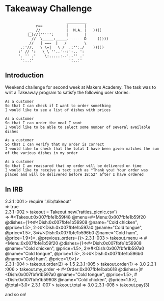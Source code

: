 Takeaway Challenge
==================
```
                            _________
              r==           |       |
           _  //            |  M.A. |   ))))
          |_)//(''''':      |       |
            //  \_____:_____.-------D     )))))
           //   | ===  |   /        \
       .:'//.   \ \=|   \ /  .:'':./    )))))
      :' // ':   \ \ ''..'--:'-.. ':
      '. '' .'    \:.....:--'.-'' .'
       ':..:'                ':..:'

 ```

Introduction
-------

Weekend challenge for second week at Makers Academy.  The task was to writ a Takeaway program to satisfy the following user stories:

```
As a customer
So that I can check if I want to order something
I would like to see a list of dishes with prices

As a customer
So that I can order the meal I want
I would like to be able to select some number of several available dishes

As a customer
So that I can verify that my order is correct
I would like to check that the total I have been given matches the sum of the various dishes in my order

As a customer
So that I am reassured that my order will be delivered on time
I would like to receive a text such as "Thank you! Your order was placed and will be delivered before 18:52" after I have ordered
```

In IRB
-------

2.3.1 :001 > require './lib/takeout'  
 => true  
2.3.1 :002 > takeout = Takeout.new('ratties_picnic.csv')  
=> #<Takeout:0x007fbfe1b59f48 @menu=#<Menu:0x007fbfe1b59f20 @dishes={1=>#<Dish:0x007fbfe1b59908 @name="Cold chicken", @price=1.5>, 2=>#<Dish:0x007fbfe1b597a0 @name="Cold tongue", @price=1.5>, 3=>#<Dish:0x007fbfe1b596b0 @name="Cold ham", @price=1.9>}>, @previous_orders={}>
2.3.1 :003 > takeout.menu
=> #<Menu:0x007fbfe1b59f20 @dishes={1=>#<Dish:0x007fbfe1b59908 @name="Cold chicken", @price=1.5>, 2=>#<Dish:0x007fbfe1b597a0 @name="Cold tongue", @price=1.5>, 3=>#<Dish:0x007fbfe1b596b0 @name="Cold ham", @price=1.9>}>  
2.3.1 :004 > takeout.order(2)
=> 1.5
2.3.1 :005 > takeout.order(1)
=> 3.0
2.3.1 :006 > takeout.my_order
=> #<Order:0x007fbfe1bab618 @dishes=[#<Dish:0x007fbfe1b597a0 @name="Cold tongue", @price=1.5>, #<Dish:0x007fbfe1b59908 @name="Cold chicken", @price=1.5>], @total=3.0>
2.3.1 :007 > takeout.total
=> 3.0
2.3.1 :008 > takeout.pay(3)

and so on!
